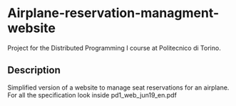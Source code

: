 # Airplane-reservation-managment-website
Project for the Distributed Programming I course at Politecnico di Torino.

## Description
Simplified version of a website to manage seat reservations for an airplane.
For all the specification look inside pd1_web_jun19_en.pdf